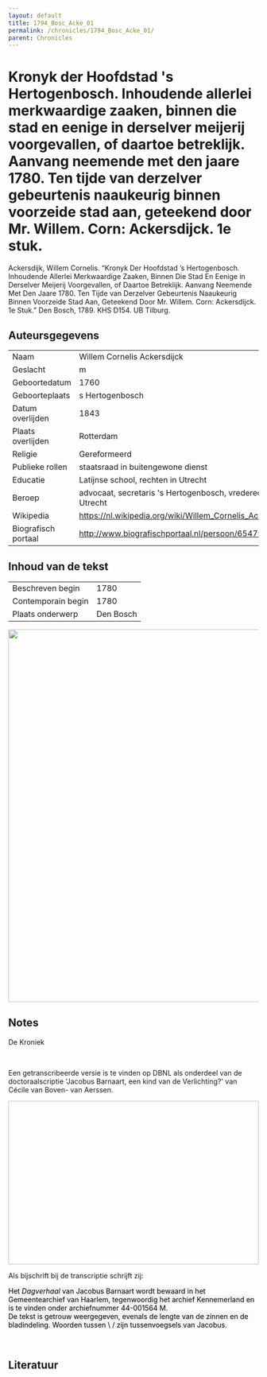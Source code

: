 ```yaml
---
layout: default
title: 1794_Bosc_Acke_01
permalink: /chronicles/1794_Bosc_Acke_01/
parent: Chronicles
--- 
```



# Kronyk der Hoofdstad 's Hertogenbosch. Inhoudende allerlei merkwaardige zaaken, binnen die stad en eenige in derselver meijerij voorgevallen, of daartoe betreklijk. Aanvang neemende met den jaare 1780. Ten tijde van derzelver gebeurtenis naaukeurig binnen voorzeide stad aan, geteekend door Mr. Willem. Corn: Ackersdijck. 1e stuk. 

Ackersdijk, Willem Cornelis. “Kronyk Der Hoofdstad ’s Hertogenbosch. Inhoudende Allerlei Merkwaardige Zaaken, Binnen Die Stad En Eenige in Derselver Meijerij Voorgevallen, of Daartoe Betreklijk. Aanvang Neemende Met Den Jaare 1780. Ten Tijde van Derzelver Gebeurtenis Naaukeurig Binnen Voorzeide Stad Aan, Geteekend Door Mr. Willem. Corn: Ackersdijck. 1e Stuk.” Den Bosch, 1789. KHS D154. UB Tilburg. 

## Auteursgegevens 

| | | 
| --------------- | --------------- | 
| Naam | Willem Cornelis Ackersdijck | 
| Geslacht | m | 
 | Geboortedatum | 1760 | 
| Geboorteplaats | s Hertogenbosch | 
| Datum overlijden | 1843 | 
| Plaats overlijden | Rotterdam | 
| Religie | Gereformeerd | 
| Publieke rollen | staatsraad in buitengewone dienst | 
| Educatie | Latijnse school, rechten in Utrecht | 
| Beroep | advocaat, secretaris 's Hertogenbosch, vrederechter in Utrecht | 
| Wikipedia | https://nl.wikipedia.org/wiki/Willem_Cornelis_Ackersdijck | 
| Biografisch portaal | http://www.biografischportaal.nl/persoon/65479180 | 

## Inhoud van de tekst 

| | | 
| --------------- | --------------- | 
| Beschreven begin | 1780 | 
| Contemporain begin | 1780 | 
| Plaats onderwerp | Den Bosch | 

[<img src="..\..\barplots_chronicles\1794_Bosc_Acke_01.jpg" width="750"/>](..\..\barplots_chronicles\1794_Bosc_Acke_01.jpg) 

## Notes 

<div data-schema-version="8"><p>De Kroniek</p>
<p>&nbsp;</p>
<p>Een getranscribeerde versie is te vinden op DBNL als onderdeel van de doctoraalscriptie 'Jacobus Barnaart, een kind van de Verlichting?' van Cécile van Boven- van Aerssen.</p>
<p><img alt="" data-attachment-key="XMKBAG3I" width="606" height="329"></p>
<p>Als bijschrift bij de transcriptie schrijft zij:</p>
<p><span style="color: #000000"><span style="background-color: #f3f4f5">Het&nbsp;</span></span><em><span style="color: #000000"><span style="background-color: #f3f4f5">Dagverhaal</span></span></em><span style="color: #000000"><span style="background-color: #f3f4f5">&nbsp;van Jacobus Barnaart wordt bewaard in het Gemeentearchief van Haarlem, tegenwoordig het archief Kennemerland en is te vinden onder archiefnummer 44-001564 M.<br>De tekst is getrouw weergegeven, evenals de lengte van de zinnen en de bladindeling. Woorden tussen \ / zijn tussenvoegsels van Jacobus.</span></span></p>
<p>&nbsp;</p>
</div> 

## Literatuur 

